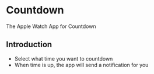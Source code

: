 # Countdown
The Apple Watch App for Countdown

## Introduction

- Select what time you want to countdown
- When time is up, the app will send a notification for you
